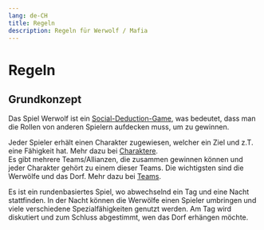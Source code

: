```yaml
---
lang: de-CH
title: Regeln
description: Regeln für Werwolf / Mafia
---
```


# Regeln
## Grundkonzept
Das Spiel Werwolf ist ein [Social-Deduction-Game](https://en.wikipedia.org/wiki/Social_deduction_game), was bedeutet, dass man die Rollen von anderen Spielern aufdecken muss, um zu gewinnen.

Jeder Spieler erhält einen Charakter zugewiesen, welcher ein Ziel und z.T. eine Fähigkeit hat. Mehr dazu bei [Charaktere](./characterSummaries.html).  
Es gibt mehrere Teams/Allianzen, die zusammen gewinnen können und jeder Charakter gehört zu einem dieser Teams. Die wichtigsten sind die Werwölfe und das Dorf. Mehr dazu bei [Teams](./teams.md).

Es ist ein rundenbasiertes Spiel, wo abwechselnd ein Tag und eine Nacht stattfinden. In der Nacht können die Werwölfe einen Spieler umbringen und viele verschiedene Spezialfähigkeiten genutzt werden. Am Tag wird diskutiert und zum Schluss abgestimmt, wen das Dorf erhängen möchte.
